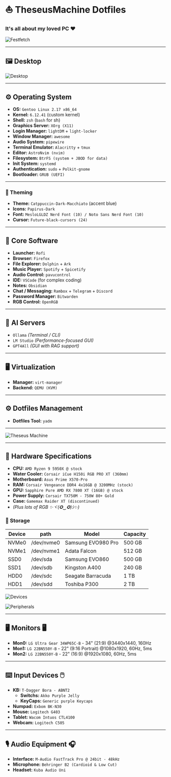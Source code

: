 # ⛵ TheseusMachine Dotfiles

### It's all about my loved PC ❤️

![Festfetch](https://github.com/jKy0n/TheseusMachine-dotfiles/blob/52cf3dc2feb5e9bfa25f231d634f21691b42c649/Pictures/TheseusMachine-dotfiles-media/fastfetch_-_2025-09-25.png)

---

## 🖼️ Desktop

![Desktop](https://github.com/jKy0n/TheseusMachine-dotfiles/blob/52cf3dc2feb5e9bfa25f231d634f21691b42c649/Pictures/TheseusMachine-dotfiles-media/desktop_-_2024-11-14.jpg)

---

## ⚙️ Operating System

- **OS:** `Gentoo Linux 2.17 x86_64`
- **Kernel:** `6.12.41` (custom kernel)
- **Shell:** `zsh` (`bash` for sh)
- **Graphics Server:** `XOrg (X11)`
- **Login Manager:** `lightDM` + `light-locker`
- **Window Manager:** `awesome`
- **Audio System:** `pipewire`
- **Terminal Emulator:** `Alacritty` + `tmux`
- **Editor:** `AstroNvim (nvim)`
- **Filesystem:** `BtrFS (system + JBOD for data)`
- **Init System:** `systemd`
- **Authentication:** `sudo` + `Polkit-gnome`
- **Bootloader:** `GRUB (UEFI)`

---

### 🎨 Theming

- **Theme:** `Catppuccin-Dark-Macchiato` (accent blue)
- **Icons:** `Papirus-Dark`
- **Font:** `MesloLGLDZ Nerd Font (10) / Noto Sans Nerd Font (10)`
- **Cursor:** `Future-black-cursors (24)`

---

## 🧠 Core Software

- **Launcher:** `Rofi`
- **Browser:** `Firefox`
- **File Explorer:** `Dolphin` + `Ark`
- **Music Player:** `Spotify` + `Spicetify`
- **Audio Control:** `pavucontrol`
- **IDE:** `VSCode` (for complex coding)
- **Notes:** `Obsidian`
- **Chat / Messaging:** `Rambox` + `Telegram` + `Discord`
- **Password Manager:** `Bitwarden`
- **RGB Control:** `OpenRGB`

---

## 🤖 AI Servers

- `Ollama` *(Terminal / CLI)*
- `LM Studio` *(Performance-focused GUI)*
- `GPT4All` *(GUI with RAG support)*

---

## 🖥️ Virtualization

- **Manager:** `virt-manager`
- **Backend:** `QEMU (KVM)`

---

## ⚙️ Dotfiles Management

- **Dotfiles Tool:** `yadm`

---

![Theseus Machine](https://github.com/jKy0n/TheseusMachine-dotfiles/blob/52cf3dc2feb5e9bfa25f231d634f21691b42c649/Pictures/TheseusMachine-dotfiles-media/TheseusMachine_-_2024-08-09.jpg)

---

## 🔧 Hardware Specifications

- **CPU:** `AMD Ryzen 9 5950X @ stock`
- **Water Cooler:** `Corsair iCue H150i RGB PRO XT (360mm)`
- **Motherboard:** `Asus Prime X570-Pro`
- **RAM:** `Corsair Vengeance DDR4 4x16GB @ 3200MHz (stock)`
- **GPU:** `Sapphire Pure AMD RX 7800 XT (16GB) @ stock`
- **Power Supply:** `Corsair TX750M - 750W 80+ Gold`
- **Case:** `Gamemax Raider XT (discontinued)`
- *(Plus lots of RGB ✨ヾ(✪‿✪)ｼ✨)*


### 💾 Storage

| Device |    path    |        Model         | Capacity |
|--------|------------|----------------------|----------|
| NVMe0  | /dev/nvme0 | Samsung EVO980 Pro   | 500 GB   |
| NVMe1  | /dev/nvme1 | Adata Falcon         | 512 GB   |
| SSD0   |  /dev/sda  | Samsung EVO860       | 500 GB   |
| SSD1   |  /dev/sdb  | Kingston A400        | 240 GB   |
| HDD0   |  /dev/sdc  | Seagate Barracuda    | 1 TB     |
| HDD1   |  /dev/sdd  | Toshiba P300         | 2 TB     |


![Devices](https://github.com/jKy0n/TheseusMachine-dotfiles/blob/52cf3dc2feb5e9bfa25f231d634f21691b42c649/Pictures/TheseusMachine-dotfiles-media/devices_-_2024-11-14.png)

![Peripherals](https://github.com/jKy0n/TheseusMachine-dotfiles/blob/52cf3dc2feb5e9bfa25f231d634f21691b42c649/Pictures/TheseusMachine-dotfiles-media/peripherals_-_2024-11-14.jpg)

---

## 🖥️ Monitors 🖥️

- **Mon0:** `LG Ultra Gear 34WP65C-B` - 34" (21:9) @3440x1440, 160Hz
- **Mon1:** `LG 22BN550Y-B` - 22" (9:16 Portrait) @1080x1920, 60Hz, 5ms
- **Mon2:** `LG 22BN550Y-B` - 22" (16:9) @1920x1080, 60Hz, 5ms

---

## ⌨️ Input Devices 🖱️

- **KB:** `T-Dagger Bora - ABNT2`
    - **Switchs:** `Akko Purple Jelly`
    - **KeyCaps:** `Generic purple Keycaps`
- **Numpad:** `Exbom BK-N30`
- **Mouse:** `Logitech G403`
- **Tablet:** `Wacom Intuos CTL4100`
- **Webcam:** `Logitech C505`

---

## 🎙️ Audio Equipment 🎧

- **Interface:** `M-Audio FastTrack Pro @ 24bit - 48kHz`
- **Microphone:** `Behringer B2 (Cardioid & Low Cut)`
- **Headset:** `Kuba Audio Uni`

